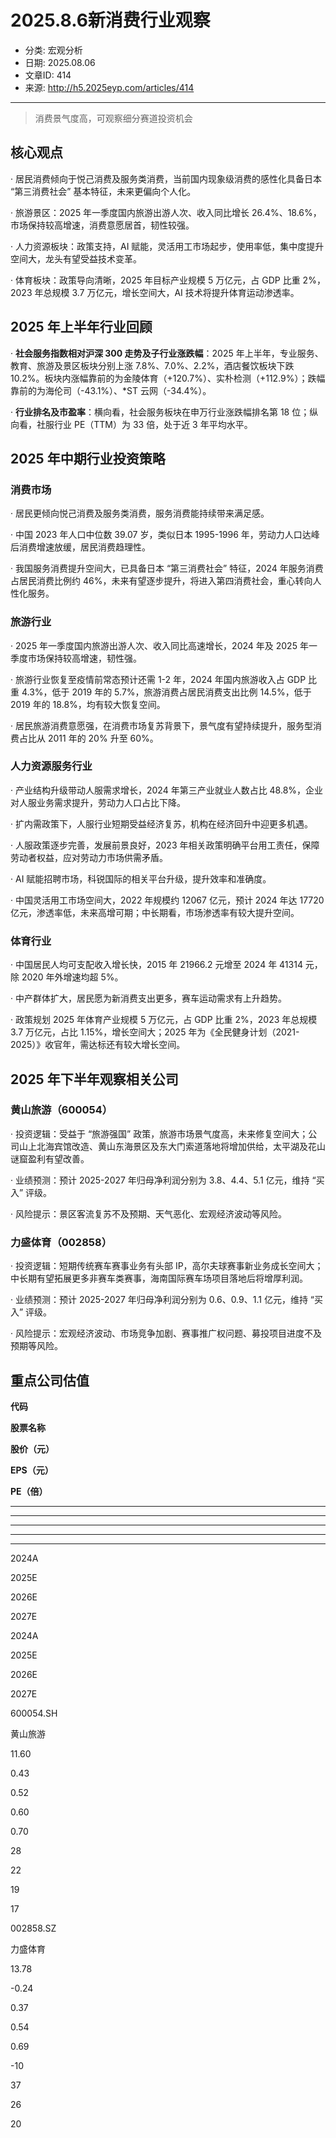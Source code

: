 # 2025.8.6新消费行业观察

- 分类: 宏观分析
- 日期: 2025.08.06
- 文章ID: 414
- 来源: http://h5.2025eyp.com/articles/414

---

> 消费景气度高，可观察细分赛道投资机会

## **核心观点**

· 居民消费倾向于悦己消费及服务类消费，当前国内现象级消费的感性化具备日本 “第三消费社会” 基本特征，未来更偏向个人化。

· 旅游景区：2025 年一季度国内旅游出游人次、收入同比增长 26.4%、18.6%，市场保持较高增速，消费意愿居首，韧性较强。

· 人力资源板块：政策支持，AI 赋能，灵活用工市场起步，使用率低，集中度提升空间大，龙头有望受益技术变革。

· 体育板块：政策导向清晰，2025 年目标产业规模 5 万亿元，占 GDP 比重 2%，2023 年总规模 3.7 万亿元，增长空间大，AI 技术将提升体育运动渗透率。

## **2025 年上半年行业回顾**

· **社会服务指数相对沪深 300 走势及子行业涨跌幅**：2025 年上半年，专业服务、教育、旅游及景区板块分别上涨 7.8%、7.0%、2.2%，酒店餐饮板块下跌 10.2%。板块内涨幅靠前的为金陵体育（+120.7%）、实朴检测（+112.9%）；跌幅靠前的为海伦司（-43.1%）、*ST 云网（-34.4%）。

· **行业排名及市盈率**：横向看，社会服务板块在申万行业涨跌幅排名第 18 位；纵向看，社服行业 PE（TTM）为 33 倍，处于近 3 年平均水平。

## **2025 年中期行业投资策略**

### **消费市场**

· 居民更倾向悦己消费及服务类消费，服务消费能持续带来满足感。

· 中国 2023 年人口中位数 39.07 岁，类似日本 1995-1996 年，劳动力人口达峰后消费增速放缓，居民消费趋理性。

· 我国服务消费提升空间大，已具备日本 “第三消费社会” 特征，2024 年服务消费占居民消费比例约 46%，未来有望逐步提升，将进入第四消费社会，重心转向人性化服务。

### **旅游行业**

· 2025 年一季度国内旅游出游人次、收入同比高速增长，2024 年及 2025 年一季度市场保持较高增速，韧性强。

· 旅游行业恢复至疫情前常态预计还需 1-2 年，2024 年国内旅游收入占 GDP 比重 4.3%，低于 2019 年的 5.7%，旅游消费占居民消费支出比例 14.5%，低于 2019 年的 18.8%，均有较大恢复空间。

· 居民旅游消费意愿强，在消费市场复苏背景下，景气度有望持续提升，服务型消费占比从 2011 年的 20% 升至 60%。

### **人力资源服务行业**

· 产业结构升级带动人服需求增长，2024 年第三产业就业人数占比 48.8%，企业对人服业务需求提升，劳动力人口占比下降。

· 扩内需政策下，人服行业短期受益经济复苏，机构在经济回升中迎更多机遇。

· 人服政策逐步完善，发展前景良好，2023 年相关政策明确平台用工责任，保障劳动者权益，应对劳动力市场供需矛盾。

· AI 赋能招聘市场，科锐国际的相关平台升级，提升效率和准确度。

· 中国灵活用工市场空间大，2022 年规模约 12067 亿元，预计 2024 年达 17720 亿元，渗透率低，未来高增可期；中长期看，市场渗透率有较大提升空间。

### **体育行业**

· 中国居民人均可支配收入增长快，2015 年 21966.2 元增至 2024 年 41314 元，除 2020 年外增速均超 5%。

· 中产群体扩大，居民愿为新消费支出更多，赛车运动需求有上升趋势。

· 政策规划 2025 年体育产业规模 5 万亿元，占 GDP 比重 2%，2023 年总规模 3.7 万亿元，占比 1.15%，增长空间大；2025 年为《全民健身计划（2021-2025）》收官年，需达标还有较大增长空间。

## **2025 年下半年观察相关公司**

### **黄山旅游（600054）**

· 投资逻辑：受益于 “旅游强国” 政策，旅游市场景气度高，未来修复空间大；公司山上北海宾馆改造、黄山东海景区及东大门索道落地将增加供给，太平湖及花山谜窟盈利有望改善。

· 业绩预测：预计 2025-2027 年归母净利润分别为 3.8、4.4、5.1 亿元，维持 “买入” 评级。

· 风险提示：景区客流复苏不及预期、天气恶化、宏观经济波动等风险。

### **力盛体育（002858）**

· 投资逻辑：短期传统赛车赛事业务有头部 IP，高尔夫球赛事新业务成长空间大；中长期有望拓展更多非赛车类赛事，海南国际赛车场项目落地后将增厚利润。

· 业绩预测：预计 2025-2027 年归母净利润分别为 0.6、0.9、1.1 亿元，维持 “买入” 评级。

· 风险提示：宏观经济波动、市场竞争加剧、赛事推广权问题、募投项目进度不及预期等风险。

## **重点公司估值**

**代码**

**股票名称**

**股价（元）**

**EPS（元）**

**PE（倍）**

** **

** **

** **

** **

** **

2024A

2025E

2026E

2027E

2024A

2025E

2026E

2027E

600054.SH

黄山旅游

11.60

0.43

0.52

0.60

0.70

28

22

19

17

002858.SZ

力盛体育

13.78

-0.24

0.37

0.54

0.69

-10

37

26

20
